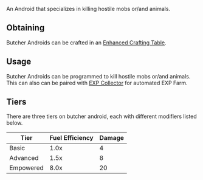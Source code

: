 An Android that specializes in killing hostile mobs or/and animals.

## Obtaining
Butcher Androids can be crafted in an [Enhanced Crafting Table](https://github.com/Slimefun/Slimefun4/wiki/Enhanced-Crafting-Table).

## Usage
Butcher Androids can be programmed to kill hostile mobs or/and animals.  
This can also can be paired with [EXP Collector](https://github.com/Slimefun/Slimefun4/wiki/EXP-Collector) for automated EXP Farm.

## Tiers
There are three tiers on butcher android, each with different modifiers listed below.

| Tier | Fuel Efficiency | Damage |
| ---- | --------------- | ------ |
| Basic | 1.0x | 4 |
| Advanced | 1.5x | 8 |
| Empowered | 8.0x | 20 |
